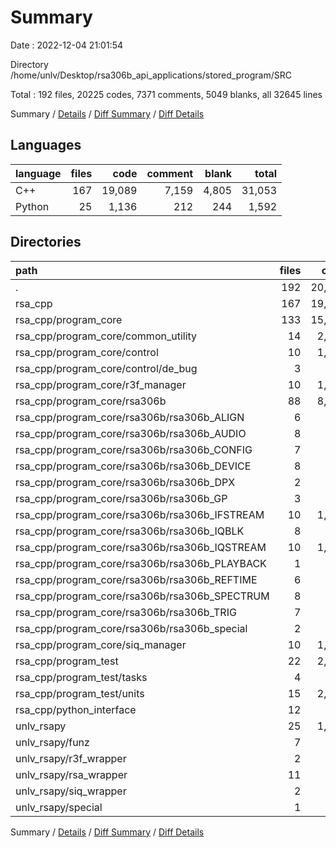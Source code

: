 # Summary

Date : 2022-12-04 21:01:54

Directory /home/unlv/Desktop/rsa306b_api_applications/stored_program/SRC

Total : 192 files,  20225 codes, 7371 comments, 5049 blanks, all 32645 lines

Summary / [Details](details.md) / [Diff Summary](diff.md) / [Diff Details](diff-details.md)

## Languages
| language | files | code | comment | blank | total |
| :--- | ---: | ---: | ---: | ---: | ---: |
| C++ | 167 | 19,089 | 7,159 | 4,805 | 31,053 |
| Python | 25 | 1,136 | 212 | 244 | 1,592 |

## Directories
| path | files | code | comment | blank | total |
| :--- | ---: | ---: | ---: | ---: | ---: |
| . | 192 | 20,225 | 7,371 | 5,049 | 32,645 |
| rsa_cpp | 167 | 19,089 | 7,159 | 4,805 | 31,053 |
| rsa_cpp/program_core | 133 | 15,871 | 6,435 | 3,937 | 26,243 |
| rsa_cpp/program_core/common_utility | 14 | 2,298 | 698 | 477 | 3,473 |
| rsa_cpp/program_core/control | 10 | 1,408 | 333 | 302 | 2,043 |
| rsa_cpp/program_core/control/de_bug | 3 | 156 | 54 | 51 | 261 |
| rsa_cpp/program_core/r3f_manager | 10 | 1,200 | 270 | 207 | 1,677 |
| rsa_cpp/program_core/rsa306b | 88 | 8,952 | 4,814 | 2,682 | 16,448 |
| rsa_cpp/program_core/rsa306b/rsa306b_ALIGN | 6 | 188 | 136 | 95 | 419 |
| rsa_cpp/program_core/rsa306b/rsa306b_AUDIO | 8 | 674 | 317 | 214 | 1,205 |
| rsa_cpp/program_core/rsa306b/rsa306b_CONFIG | 7 | 462 | 239 | 161 | 862 |
| rsa_cpp/program_core/rsa306b/rsa306b_DEVICE | 8 | 626 | 377 | 224 | 1,227 |
| rsa_cpp/program_core/rsa306b/rsa306b_DPX | 2 | 252 | 405 | 128 | 785 |
| rsa_cpp/program_core/rsa306b/rsa306b_GP | 3 | 196 | 120 | 85 | 401 |
| rsa_cpp/program_core/rsa306b/rsa306b_IFSTREAM | 10 | 1,307 | 604 | 394 | 2,305 |
| rsa_cpp/program_core/rsa306b/rsa306b_IQBLK | 8 | 827 | 353 | 256 | 1,436 |
| rsa_cpp/program_core/rsa306b/rsa306b_IQSTREAM | 10 | 1,447 | 660 | 385 | 2,492 |
| rsa_cpp/program_core/rsa306b/rsa306b_PLAYBACK | 1 | 27 | 41 | 26 | 94 |
| rsa_cpp/program_core/rsa306b/rsa306b_REFTIME | 6 | 453 | 245 | 165 | 863 |
| rsa_cpp/program_core/rsa306b/rsa306b_SPECTRUM | 8 | 988 | 394 | 255 | 1,637 |
| rsa_cpp/program_core/rsa306b/rsa306b_TRIG | 7 | 593 | 259 | 182 | 1,034 |
| rsa_cpp/program_core/rsa306b/rsa306b_special | 2 | 468 | 96 | 44 | 608 |
| rsa_cpp/program_core/siq_manager | 10 | 1,837 | 271 | 242 | 2,350 |
| rsa_cpp/program_test | 22 | 2,400 | 561 | 662 | 3,623 |
| rsa_cpp/program_test/tasks | 4 | 276 | 34 | 64 | 374 |
| rsa_cpp/program_test/units | 15 | 2,032 | 484 | 546 | 3,062 |
| rsa_cpp/python_interface | 12 | 818 | 163 | 206 | 1,187 |
| unlv_rsapy | 25 | 1,136 | 212 | 244 | 1,592 |
| unlv_rsapy/funz | 7 | 501 | 73 | 72 | 646 |
| unlv_rsapy/r3f_wrapper | 2 | 26 | 12 | 15 | 53 |
| unlv_rsapy/rsa_wrapper | 11 | 273 | 88 | 99 | 460 |
| unlv_rsapy/siq_wrapper | 2 | 14 | 10 | 13 | 37 |
| unlv_rsapy/special | 1 | 193 | 7 | 14 | 214 |

Summary / [Details](details.md) / [Diff Summary](diff.md) / [Diff Details](diff-details.md)